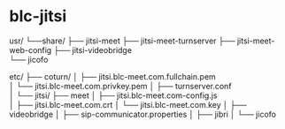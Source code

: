 # blc-jitsi

    
    



usr/ 
   └──share/
      ├── jitsi-meet
      ├── jitsi-meet-turnserver
      ├── jitsi-meet-web-config
      ├── jitsi-videobridge   
      └── jicofo

 etc/
    ├── coturn/ 
    │    ├── jitsi.blc-meet.com.fullchain.pem   
    │    └── jitsi.blc-meet.com.privkey.pem
    │
    ├── turnserver.conf                   
    │
    └── jitsi/
        ├── meet 
        │    ├── jitsi.blc-meet.com-config.js  
        │    ├── jitsi.blc-meet.com.crt
        │    └── jitsi.blc-meet.com.key
        │
        ├── videobridge
        │    ├── sip-communicator.properties
        │
        ├── jibri
        │
        └── jicofo


